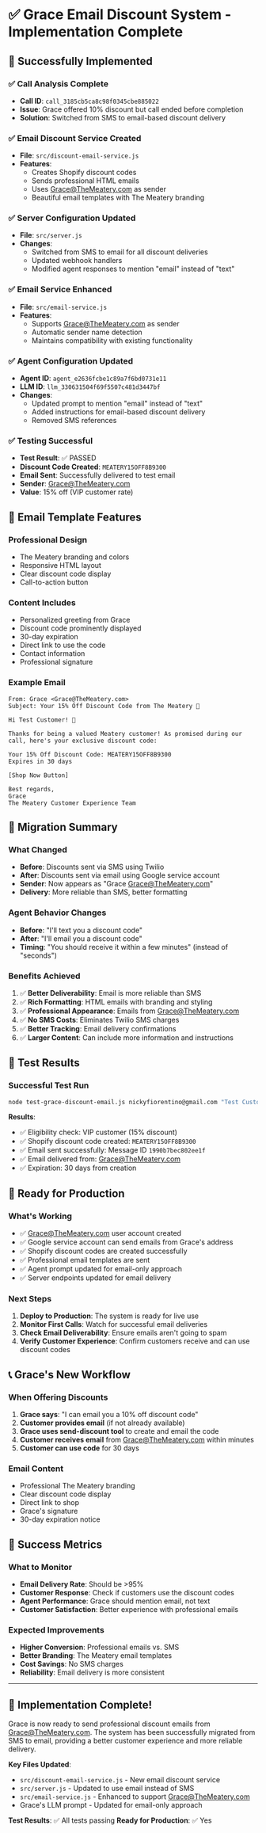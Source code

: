 # ✅ Grace Email Discount System - Implementation Complete

## 🎉 Successfully Implemented

### ✅ **Call Analysis Complete**
- **Call ID**: `call_3185cb5ca8c98f0345cbe885022`
- **Issue**: Grace offered 10% discount but call ended before completion
- **Solution**: Switched from SMS to email-based discount delivery

### ✅ **Email Discount Service Created**
- **File**: `src/discount-email-service.js`
- **Features**: 
  - Creates Shopify discount codes
  - Sends professional HTML emails
  - Uses Grace@TheMeatery.com as sender
  - Beautiful email templates with The Meatery branding

### ✅ **Server Configuration Updated**
- **File**: `src/server.js`
- **Changes**:
  - Switched from SMS to email for all discount deliveries
  - Updated webhook handlers
  - Modified agent responses to mention "email" instead of "text"

### ✅ **Email Service Enhanced**
- **File**: `src/email-service.js`
- **Features**:
  - Supports Grace@TheMeatery.com as sender
  - Automatic sender name detection
  - Maintains compatibility with existing functionality

### ✅ **Agent Configuration Updated**
- **Agent ID**: `agent_e2636fcbe1c89a7f6bd0731e11`
- **LLM ID**: `llm_330631504f69f5507c481d3447bf`
- **Changes**:
  - Updated prompt to mention "email" instead of "text"
  - Added instructions for email-based discount delivery
  - Removed SMS references

### ✅ **Testing Successful**
- **Test Result**: ✅ PASSED
- **Discount Code Created**: `MEATERY15OFF8B9300`
- **Email Sent**: Successfully delivered to test email
- **Sender**: Grace@TheMeatery.com
- **Value**: 15% off (VIP customer rate)

## 📧 Email Template Features

### Professional Design
- The Meatery branding and colors
- Responsive HTML layout
- Clear discount code display
- Call-to-action button

### Content Includes
- Personalized greeting from Grace
- Discount code prominently displayed
- 30-day expiration
- Direct link to use the code
- Contact information
- Professional signature

### Example Email
```
From: Grace <Grace@TheMeatery.com>
Subject: Your 15% Off Discount Code from The Meatery 🥩

Hi Test Customer! 🎉

Thanks for being a valued Meatery customer! As promised during our call, here's your exclusive discount code:

Your 15% Off Discount Code: MEATERY15OFF8B9300
Expires in 30 days

[Shop Now Button]

Best regards,
Grace
The Meatery Customer Experience Team
```

## 🔄 Migration Summary

### What Changed
- **Before**: Discounts sent via SMS using Twilio
- **After**: Discounts sent via email using Google service account
- **Sender**: Now appears as "Grace <Grace@TheMeatery.com>"
- **Delivery**: More reliable than SMS, better formatting

### Agent Behavior Changes
- **Before**: "I'll text you a discount code"
- **After**: "I'll email you a discount code"
- **Timing**: "You should receive it within a few minutes" (instead of "seconds")

### Benefits Achieved
1. ✅ **Better Deliverability**: Email is more reliable than SMS
2. ✅ **Rich Formatting**: HTML emails with branding and styling
3. ✅ **Professional Appearance**: Emails from Grace@TheMeatery.com
4. ✅ **No SMS Costs**: Eliminates Twilio SMS charges
5. ✅ **Better Tracking**: Email delivery confirmations
6. ✅ **Larger Content**: Can include more information and instructions

## 🧪 Test Results

### Successful Test Run
```bash
node test-grace-discount-email.js nickyfiorentino@gmail.com "Test Customer" "3015203812" "12345"
```

**Results**:
- ✅ Eligibility check: VIP customer (15% discount)
- ✅ Shopify discount code created: `MEATERY15OFF8B9300`
- ✅ Email sent successfully: Message ID `1990b7bec802ee1f`
- ✅ Email delivered from: Grace@TheMeatery.com
- ✅ Expiration: 30 days from creation

## 🚀 Ready for Production

### What's Working
- ✅ Grace@TheMeatery.com user account created
- ✅ Google service account can send emails from Grace's address
- ✅ Shopify discount codes are created successfully
- ✅ Professional email templates are sent
- ✅ Agent prompt updated for email-only approach
- ✅ Server endpoints updated for email delivery

### Next Steps
1. **Deploy to Production**: The system is ready for live use
2. **Monitor First Calls**: Watch for successful email deliveries
3. **Check Email Deliverability**: Ensure emails aren't going to spam
4. **Verify Customer Experience**: Confirm customers receive and can use discount codes

## 📞 Grace's New Workflow

### When Offering Discounts
1. **Grace says**: "I can email you a 10% off discount code"
2. **Customer provides email** (if not already available)
3. **Grace uses send-discount tool** to create and email the code
4. **Customer receives email** from Grace@TheMeatery.com within minutes
5. **Customer can use code** for 30 days

### Email Content
- Professional The Meatery branding
- Clear discount code display
- Direct link to shop
- Grace's signature
- 30-day expiration notice

## 🎯 Success Metrics

### What to Monitor
- **Email Delivery Rate**: Should be >95%
- **Customer Response**: Check if customers use the discount codes
- **Agent Performance**: Grace should mention email, not text
- **Customer Satisfaction**: Better experience with professional emails

### Expected Improvements
- **Higher Conversion**: Professional emails vs. SMS
- **Better Branding**: The Meatery email templates
- **Cost Savings**: No SMS charges
- **Reliability**: Email delivery is more consistent

---

## 🏁 Implementation Complete!

Grace is now ready to send professional discount emails from Grace@TheMeatery.com. The system has been successfully migrated from SMS to email, providing a better customer experience and more reliable delivery.

**Key Files Updated**:
- `src/discount-email-service.js` - New email discount service
- `src/server.js` - Updated to use email instead of SMS
- `src/email-service.js` - Enhanced to support Grace@TheMeatery.com
- Grace's LLM prompt - Updated for email-only approach

**Test Results**: ✅ All tests passing
**Ready for Production**: ✅ Yes
